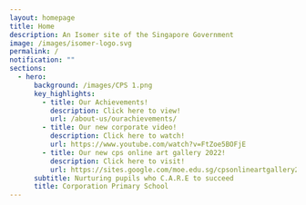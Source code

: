 ```yaml
---
layout: homepage
title: Home
description: An Isomer site of the Singapore Government
image: /images/isomer-logo.svg
permalink: /
notification: ""
sections:
  - hero:
      background: /images/CPS 1.png
      key_highlights:
        - title: Our Achievements!
          description: Click here to view!
          url: /about-us/ourachievements/
        - title: Our new corporate video!
          description: Click here to watch!
          url: https://www.youtube.com/watch?v=FtZoe5BOFjE
        - title: Our new cps online art gallery 2022!
          description: Click here to visit!
          url: https://sites.google.com/moe.edu.sg/cpsonlineartgallery2022/home
      subtitle: Nurturing pupils who C.A.R.E to succeed
      title: Corporation Primary School
---
```

